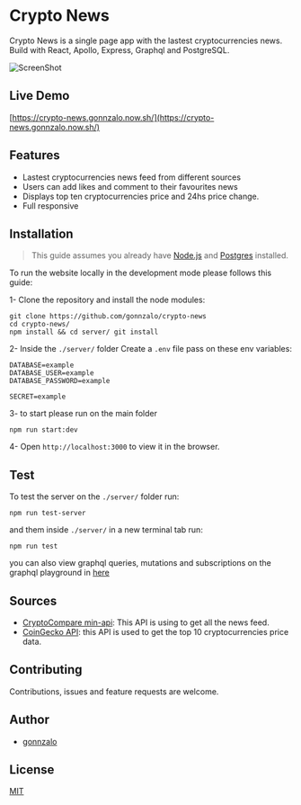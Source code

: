 # Crypto News

Crypto News is a single page app with the lastest cryptocurrencies news. Build with React, Apollo, Express, Graphql and PostgreSQL.

![ScreenShot](https://raw.github.com/gonnzalo/personal-website/master/src/images/crypto-news.png)

## Live Demo

[https://crypto-news.gonnzalo.now.sh/](https://crypto-news.gonnzalo.now.sh/)

## Features

- Lastest cryptocurrencies news feed from different sources
- Users can add likes and comment to their favourites news
- Displays top ten cryptocurrencies price and 24hs price change.
- Full responsive

## Installation

> This guide assumes you already have [Node.js](https://nodejs.org/en/) and [Postgres](https://www.postgresql.org/) installed.

To run the website locally in the development mode please follows this guide:

1- Clone the repository and install the node modules:

```shell
git clone https://github.com/gonnzalo/crypto-news
cd crypto-news/
npm install && cd server/ git install
```

2- Inside the `./server/` folder Create a `.env` file pass on these env variables:

```shell
DATABASE=example
DATABASE_USER=example
DATABASE_PASSWORD=example

SECRET=example
```

3- to start please run on the main folder

```shell
npm run start:dev
```

4- Open `http://localhost:3000` to view it in the browser.

## Test

To test the server on the `./server/` folder run:

```shell
npm run test-server
```

and them inside `./server/` in a new terminal tab run:

```shell
npm run test
```

you can also view graphql queries, mutations and subscriptions on the graphql playground in [here](https://crypto-news-server.herokuapp.com/graphql)

## Sources

- [CryptoCompare min-api](https://min-api.cryptocompare.com/): This API is using to get all the news feed.
- [CoinGecko API](https://www.coingecko.com/en/api): this API is used to get the top 10 cryptocurrencies price data.

## Contributing

Contributions, issues and feature requests are welcome.

## Author

- [gonnzalo](https://github.com/gonnzalo)

## License

[MIT](https://choosealicense.com/licenses/mit/)
